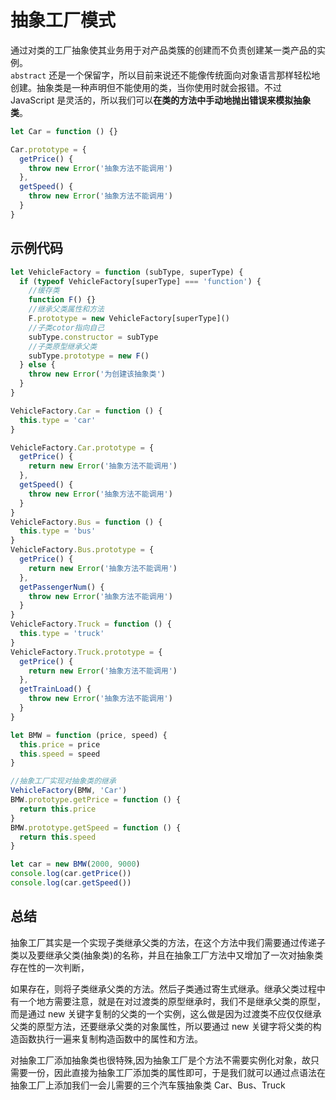 # 抽象工厂模式

通过对类的工厂抽象使其业务用于对产品类簇的创建而不负责创建某一类产品的实例。  
`abstract` 还是一个保留字，所以目前来说还不能像传统面向对象语言那样轻松地创建。抽象类是一种声明但不能使用的类，当你使用时就会报错。不过 JavaScript 是灵活的，所以我们可以**在类的方法中手动地抛出错误来模拟抽象类**。

```js
let Car = function () {}

Car.prototype = {
  getPrice() {
    throw new Error('抽象方法不能调用')
  },
  getSpeed() {
    throw new Error('抽象方法不能调用')
  }
}
```

## 示例代码

```js
let VehicleFactory = function (subType, superType) {
  if (typeof VehicleFactory[superType] === 'function') {
    //缓存类
    function F() {}
    //继承父类属性和方法
    F.prototype = new VehicleFactory[superType]()
    //子类cotor指向自己
    subType.constructor = subType
    //子类原型继承父类
    subType.prototype = new F()
  } else {
    throw new Error('为创建该抽象类')
  }
}

VehicleFactory.Car = function () {
  this.type = 'car'
}

VehicleFactory.Car.prototype = {
  getPrice() {
    return new Error('抽象方法不能调用')
  },
  getSpeed() {
    throw new Error('抽象方法不能调用')
  }
}
VehicleFactory.Bus = function () {
  this.type = 'bus'
}
VehicleFactory.Bus.prototype = {
  getPrice() {
    return new Error('抽象方法不能调用')
  },
  getPassengerNum() {
    throw new Error('抽象方法不能调用')
  }
}
VehicleFactory.Truck = function () {
  this.type = 'truck'
}
VehicleFactory.Truck.prototype = {
  getPrice() {
    return new Error('抽象方法不能调用')
  },
  getTrainLoad() {
    throw new Error('抽象方法不能调用')
  }
}

let BMW = function (price, speed) {
  this.price = price
  this.speed = speed
}

//抽象工厂实现对抽象类的继承
VehicleFactory(BMW, 'Car')
BMW.prototype.getPrice = function () {
  return this.price
}
BMW.prototype.getSpeed = function () {
  return this.speed
}

let car = new BMW(2000, 9000)
console.log(car.getPrice())
console.log(car.getSpeed())
```

## 总结

抽象工厂其实是一个实现子类继承父类的方法，在这个方法中我们需要通过传递子类以及要继承父类(抽象类)的名称，并且在抽象工厂方法中又增加了一次对抽象类存在性的一次判断，

如果存在，则将子类继承父类的方法。然后子类通过寄生式继承。继承父类过程中有一个地方需要注意，就是在对过渡类的原型继承时，我们不是继承父类的原型，而是通过 new 关键字复制的父类的一个实例，这么做是因为过渡类不应仅仅继承父类的原型方法，还要继承父类的对象属性，所以要通过 new 关键字将父类的构造函数执行一遍来复制构造函数中的属性和方法。

对抽象工厂添加抽象类也很特殊,因为抽象工厂是个方法不需要实例化对象，故只需要一份，因此直接为抽象工厂添加类的属性即可，于是我们就可以通过点语法在抽象工厂上添加我们一会儿需要的三个汽车簇抽象类 Car、Bus、Truck

